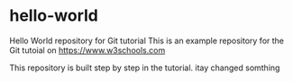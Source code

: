 # hello-world
Hello World repository for Git tutorial
This is an example repository for the Git tutoial on https://www.w3schools.com

This repository is built step by step in the tutorial.
itay changed somthing
